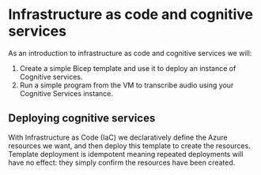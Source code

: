 # Infrastructure as code and cognitive services

As an introduction to infrastructure as code and cognitive services we will:

1. Create a simple Bicep template and use it to deploy an instance of Cognitive services.
2. Run a simple program from the VM to transcribe audio using your Cognitive Services instance.

## Deploying cognitive services

With Infrastructure as Code (IaC) we declaratively define the Azure resources we want, and then deploy this template to create the resources. 
Template deployment is idempotent meaning repeated deployments will have no effect: they simply confirm the resources have been created.